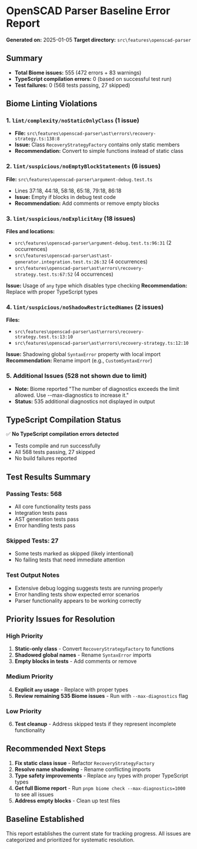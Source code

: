 # OpenSCAD Parser Baseline Error Report

**Generated on:** 2025-01-05
**Target directory:** `src\features\openscad-parser`

## Summary

- **Total Biome issues:** 555 (472 errors + 83 warnings)
- **TypeScript compilation errors:** 0 (based on successful test run)
- **Test failures:** 0 (568 tests passing, 27 skipped)

## Biome Linting Violations

### 1. `lint/complexity/noStaticOnlyClass` (1 issue)
- **File:** `src\features\openscad-parser\ast\errors\recovery-strategy.ts:138:8`
- **Issue:** Class `RecoveryStrategyFactory` contains only static members
- **Recommendation:** Convert to simple functions instead of static class

### 2. `lint/suspicious/noEmptyBlockStatements` (6 issues)
**File:** `src\features\openscad-parser\argument-debug.test.ts`
- Lines 37:18, 44:18, 58:18, 65:18, 79:18, 86:18
- **Issue:** Empty if blocks in debug test code
- **Recommendation:** Add comments or remove empty blocks

### 3. `lint/suspicious/noExplicitAny` (18 issues)
**Files and locations:**
- `src\features\openscad-parser\argument-debug.test.ts:96:31` (2 occurrences)
- `src\features\openscad-parser\ast\ast-generator.integration.test.ts:26:32` (4 occurrences)
- `src\features\openscad-parser\ast\errors\recovery-strategy.test.ts:67:52` (4 occurrences)

**Issue:** Usage of `any` type which disables type checking
**Recommendation:** Replace with proper TypeScript types

### 4. `lint/suspicious/noShadowRestrictedNames` (2 issues)
**Files:**
- `src\features\openscad-parser\ast\errors\recovery-strategy.test.ts:13:10`
- `src\features\openscad-parser\ast\errors\recovery-strategy.ts:12:10`

**Issue:** Shadowing global `SyntaxError` property with local import
**Recommendation:** Rename import (e.g., `CustomSyntaxError`)

### 5. Additional Issues (528 not shown due to limit)
- **Note:** Biome reported "The number of diagnostics exceeds the limit allowed. Use --max-diagnostics to increase it."
- **Status:** 535 additional diagnostics not displayed in output

## TypeScript Compilation Status

✅ **No TypeScript compilation errors detected**
- Tests compile and run successfully
- All 568 tests passing, 27 skipped
- No build failures reported

## Test Results Summary

### Passing Tests: 568
- All core functionality tests pass
- Integration tests pass
- AST generation tests pass
- Error handling tests pass

### Skipped Tests: 27
- Some tests marked as skipped (likely intentional)
- No failing tests that need immediate attention

### Test Output Notes
- Extensive debug logging suggests tests are running properly
- Error handling tests show expected error scenarios
- Parser functionality appears to be working correctly

## Priority Issues for Resolution

### High Priority
1. **Static-only class** - Convert `RecoveryStrategyFactory` to functions
2. **Shadowed global names** - Rename `SyntaxError` imports
3. **Empty blocks in tests** - Add comments or remove

### Medium Priority
4. **Explicit `any` usage** - Replace with proper types
5. **Review remaining 535 Biome issues** - Run with `--max-diagnostics` flag

### Low Priority
6. **Test cleanup** - Address skipped tests if they represent incomplete functionality

## Recommended Next Steps

1. **Fix static class issue** - Refactor `RecoveryStrategyFactory`
2. **Resolve name shadowing** - Rename conflicting imports
3. **Type safety improvements** - Replace `any` types with proper TypeScript types
4. **Get full Biome report** - Run `pnpm biome check --max-diagnostics=1000` to see all issues
5. **Address empty blocks** - Clean up test files

## Baseline Established

This report establishes the current state for tracking progress. All issues are categorized and prioritized for systematic resolution.
